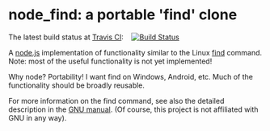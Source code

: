 # node_find: a portable 'find' clone

The latest build status at [Travis CI](http://travis-ci.org):&nbsp;&nbsp;&nbsp;&nbsp;[![Build Status](https://travis-ci.org/alflanagan/node_find.svg)](https://travis-ci.org/alflanagan/node_find)

A [node.js](https://nodejs.org) implementation of functionality similar to the Linux
 [find](http://linux.die.net/man/1/find) command. Note: most of the useful functionality is not yet
 implemented!
 
Why node? Portability! I want find on Windows, Android, etc. Much of
the functionality should be broadly reusable.

For more information on the find command, see also the detailed description in the
[GNU manual](https://www.gnu.org/software/findutils/manual/html_mono/find.html). (Of course,
  this project is not affiliated with GNU in any way).
